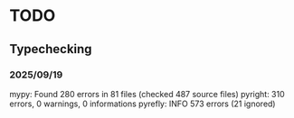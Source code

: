 # TODO

## Typechecking

### 2025/09/19

mypy: Found 280 errors in 81 files (checked 487 source files)
pyright: 310 errors, 0 warnings, 0 informations
pyrefly: INFO 573 errors (21 ignored)
